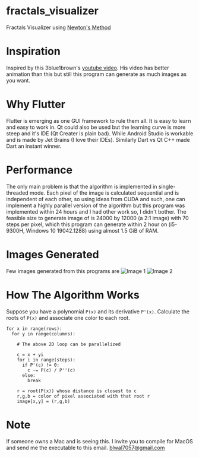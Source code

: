 # fractals_visualizer

Fractals Visualizer using [Newton's Method](https://en.wikipedia.org/wiki/Newton's_method)

# Inspiration

Inspired by this 3blue1brown's [youtube video](https://www.youtube.com/watch?v=-RdOwhmqP5s). His video has better animation than this but still this program can generate as much images as you want.

# Why Flutter

Flutter is emerging as one GUI framework to rule them all. It is easy to learn and easy to work in.
Qt could also be used but the learning curve is more steep and it's IDE (Qt Creater is plain bad).
While Android Studio is workable and is made by Jet Brains (I love their IDEs).
Similarly Dart vs Qt C++ made Dart an instant winner.

# Performance

The only main problem is that the algorithm is implemented in single-threaded mode. Each pixel of the image is calculated sequential and is independent of each other, so using ideas from CUDA and such, one can implement a highly parallel version of the algorithm but this program was implemented within 24 hours and I had other work so, I didn't bother. The feasible size to generate image of is 24000 by 12000 (a 2:1 image) with 70 steps per pixel, which this program can generate within 2 hour on (i5-9300H, Windows 10 19042.1288) using almost 1.5 GiB of RAM.

# Images Generated

Few images generated from this programs are
![Image 1](/fractals-images/FractalImageGenerated-1635571321113.png "4-degree-polynomial-24000x12000")
![Image 2](/fractals-images/FractalImageGenerated-1635609919113.png "5-degree-polynomial-24000x12000")

# How The Algorithm Works

Suppose you have a polynomial `P(x)` and its derivative `P'(x)`. Calculate the roots of `P(x)` and associate one color to each root.

    for x in range(rows):
      for y in range(columns):
      
        # The above 2D loop can be parallelized
      
        c = x + yi
        for i in range(steps):
          if P'(c) != 0:
            c -= P(c) / P''(c)
          else:
            break
            
        r = root(P(x)) whose distance is closest to c
        r,g,b = color of pixel associated with that root r
        image[x,y] = (r,g,b)
        
# Note

If someone owns a Mac and is seeing this. I invite you to compile for MacOS and send me the executable to this email. <blwal7057@gmail.com>

